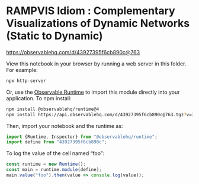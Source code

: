 # RAMPVIS Idiom : Complementary Visualizations of Dynamic Networks (Static to Dynamic)

https://observablehq.com/d/43927395f6cb890c@763

View this notebook in your browser by running a web server in this folder. For
example:

~~~sh
npx http-server
~~~

Or, use the [Observable Runtime](https://github.com/observablehq/runtime) to
import this module directly into your application. To npm install:

~~~sh
npm install @observablehq/runtime@4
npm install https://api.observablehq.com/d/43927395f6cb890c@763.tgz?v=3
~~~

Then, import your notebook and the runtime as:

~~~js
import {Runtime, Inspector} from "@observablehq/runtime";
import define from "43927395f6cb890c";
~~~

To log the value of the cell named “foo”:

~~~js
const runtime = new Runtime();
const main = runtime.module(define);
main.value("foo").then(value => console.log(value));
~~~
